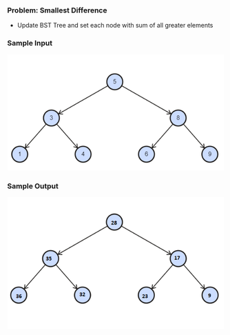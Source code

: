 <h3>Problem: Smallest Difference</h3>

* Update BST Tree and set each node with sum of all greater elements


<h3>Sample Input</h3>

![image.png](./assets/image.png)

<h3>Sample Output</h3>

![img.png](assets/img.png)